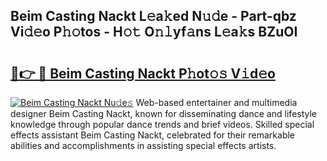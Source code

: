 ## Beim Casting Nackt L𝚎a𝚔ed N𝚞𝚍e - Part-qbz Vi𝚍𝚎o P𝚑𝚘tos - H𝚘𝚝 O𝚗𝚕yf𝚊ns L𝚎a𝚔s BZuOI

# <h2><a href="http://kf7nt7v.oniu.top/?m=Beim+Casting+Nackt">🔗👉 🔴 Beim Casting Nackt P𝚑ot𝚘𝚜 V𝚒d𝚎o</a></h2>

[![Beim Casting Nackt Nu𝚍e𝚜](https://i.imgur.com/0qMVB7G.gif)](http://kf7nt7v.oniu.top/?m=Beim+Casting+Nackt)
Web-based entertainer and multimedia designer Beim Casting Nackt, known for disseminating dance and lifestyle knowledge through popular dance trends and brief videos. Skilled special effects assistant Beim Casting Nackt, celebrated for their remarkable abilities and accomplishments in assisting special effects artists.  
